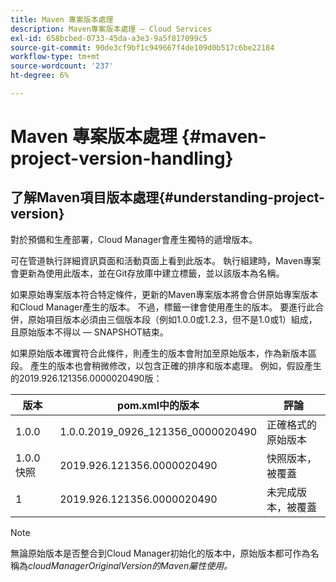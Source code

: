 ```yaml
---
title: Maven 專案版本處理
description: Maven專案版本處理 — Cloud Services
exl-id: 658bcbed-0733-45da-a3e3-9a5f817099c5
source-git-commit: 90de3cf9bf1c949667f4de109d0b517c6be22184
workflow-type: tm+mt
source-wordcount: '237'
ht-degree: 6%

---
```


# Maven 專案版本處理 {#maven-project-version-handling}


## 了解Maven項目版本處理{#understanding-project-version}

對於預備和生產部署，Cloud Manager會產生獨特的遞增版本。

可在管道執行詳細資訊頁面和活動頁面上看到此版本。 執行組建時，Maven專案會更新為使用此版本，並在Git存放庫中建立標籤，並以該版本為名稱。

如果原始專案版本符合特定條件，更新的Maven專案版本將會合併原始專案版本和Cloud Manager產生的版本。 不過，標籤一律會使用產生的版本。 要進行此合併，原始項目版本必須由三個版本段（例如1.0.0或1.2.3，但不是1.0或1）組成，且原始版本不得以 — SNAPSHOT結束。

如果原始版本確實符合此條件，則產生的版本會附加至原始版本，作為新版本區段。 產生的版本也會稍微修改，以包含正確的排序和版本處理。 例如，假設產生的2019.926.121356.0000020490版：

| **版本** | **pom.xml中的版本** | **評論** |
|---|---|---|
| 1.0.0 | 1.0.0.2019_0926_121356_0000020490 | 正確格式的原始版本 |
| 1.0.0快照 | 2019.926.121356.0000020490 | 快照版本，被覆蓋 |
| 1 | 2019.926.121356.0000020490 | 未完成版本，被覆蓋 |

>[!NOTE]
>
>無論原始版本是否整合到Cloud Manager初始化的版本中，原始版本都可作為名稱為&#x200B;*cloudManagerOriginalVersion的Maven屬性使用。*
